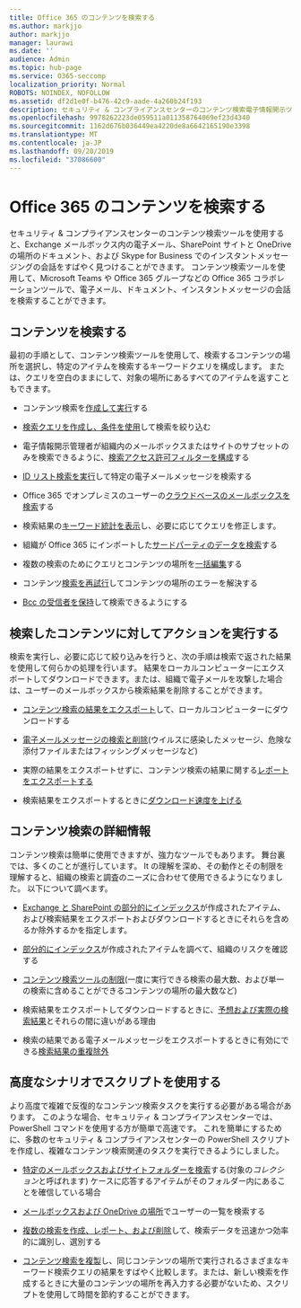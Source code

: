 ```yaml
---
title: Office 365 のコンテンツを検索する
ms.author: markjjo
author: markjjo
manager: laurawi
ms.date: ''
audience: Admin
ms.topic: hub-page
ms.service: O365-seccomp
localization_priority: Normal
ROBOTS: NOINDEX, NOFOLLOW
ms.assetid: df2d1e0f-b476-42c9-aade-4a260b24f193
description: セキュリティ & コンプライアンスセンターのコンテンツ検索電子情報開示ツールを使用して、Exchange メールボックス、SharePoint サイトと OneDrive の場所にあるドキュメント、および Skype for Business でのインスタントメッセージングの会話をすばやく見つけることができます。
ms.openlocfilehash: 9978262223de059511a011358764069ef23d4340
ms.sourcegitcommit: 1162d676b036449ea4220de8a6642165190e3398
ms.translationtype: MT
ms.contentlocale: ja-JP
ms.lasthandoff: 09/20/2019
ms.locfileid: "37086600"
---
```

# <a name="search-for-content-in-office-365"></a>Office 365 のコンテンツを検索する

セキュリティ & コンプライアンスセンターのコンテンツ検索ツールを使用すると、Exchange メールボックス内の電子メール、SharePoint サイトと OneDrive の場所のドキュメント、および Skype for Business でのインスタントメッセージングの会話をすばやく見つけることができます。 コンテンツ検索ツールを使用して、Microsoft Teams や Office 365 グループなどの Office 365 コラボレーションツールで、電子メール、ドキュメント、インスタントメッセージの会話を検索することができます。
  
## <a name="search-for-content"></a>コンテンツを検索する

最初の手順として、コンテンツ検索ツールを使用して、検索するコンテンツの場所を選択し、特定のアイテムを検索するキーワードクエリを構成します。 または、クエリを空白のままにして、対象の場所にあるすべてのアイテムを返すこともできます。
  
- コンテンツ検索を[作成して実行](content-search.md)する 
    
- [検索クエリを作成し、条件を使用](keyword-queries-and-search-conditions.md)して検索を絞り込む 
    
- 電子情報開示管理者が組織内のメールボックスまたはサイトのサブセットのみを検索できるように、[検索アクセス許可フィルターを構成](permissions-filtering-for-content-search.md)する 
    
- [ID リスト検索を実行](csv-file-for-an-id-list-content-search.md)して特定の電子メールメッセージを検索する 
    
- Office 365 でオンプレミスのユーザーの[クラウドベースのメールボックスを検索](search-cloud-based-mailboxes-for-on-premises-users.md)する

- 検索結果の[キーワード統計を表示](view-keyword-statistics-for-content-search.md)し、必要に応じてクエリを修正します。 
    
- 組織が Office 365 にインポートした[サードパーティのデータを検索](use-content-search-to-search-third-party-data-that-was-imported.md)する 
    
- 複数の検索のためにクエリとコンテンツの場所を[一括編集](bulk-edit-content-searches.md)する 
    
- コンテンツ[検索を再試行](retry-failed-content-search.md)してコンテンツの場所のエラーを解決する

- [Bcc の受信者を保持](https://docs.microsoft.com/exchange/policy-and-compliance/holds/preserve-bcc-recipients-and-group-members)して検索できるようにする 


## <a name="perform-actions-on-content-you-find"></a>検索したコンテンツに対してアクションを実行する

検索を実行し、必要に応じて絞り込みを行うと、次の手順は検索で返された結果を使用して何らかの処理を行います。 結果をローカルコンピューターにエクスポートしてダウンロードできます。または、組織で電子メールを攻撃した場合は、ユーザーのメールボックスから検索結果を削除することができます。
  
- [コンテンツ検索の結果をエクスポート](export-search-results.md)して、ローカルコンピューターにダウンロードする 
    
- [電子メールメッセージの検索と削除](search-for-and-delete-messages-in-your-organization.md)(ウイルスに感染したメッセージ、危険な添付ファイルまたはフィッシングメッセージなど) 
    
- 実際の結果をエクスポートせずに、コンテンツ検索の結果に関する[レポートをエクスポートする](export-a-content-search-report.md) 
    
- 検索結果をエクスポートするときに[ダウンロード速度を上げる](increase-download-speeds-when-exporting-ediscovery-results.md) 
    
## <a name="learn-more-about-content-search"></a>コンテンツ検索の詳細情報

コンテンツ検索は簡単に使用できますが、強力なツールでもあります。 舞台裏では、多くのことが進行しています。 It の理解を深め、その動作とその制限を理解すると、組織の検索と調査のニーズに合わせて使用できるようになりました。 以下について調べます。
  
- [Exchange と SharePoint の部分的にインデックス](partially-indexed-items-in-content-search.md)が作成されたアイテム、および検索結果をエクスポートおよびダウンロードするときにそれらを含めるか除外するかを指定します。 
    
- [部分的にインデックス](investigating-partially-indexed-items-in-ediscovery.md)が作成されたアイテムを調べて、組織のリスクを確認する 
    
- [コンテンツ検索ツールの制限](limits-for-content-search.md)(一度に実行できる検索の最大数、および単一の検索に含めることができるコンテンツの場所の最大数など) 
    
- 検索結果をエクスポートしてダウンロードするときに、[予想および実際の検索結果](differences-between-estimated-and-actual-ediscovery-search-results.md)とそれらの間に違いがある理由 
    
- 検索の結果である電子メールメッセージをエクスポートするときに有効にできる[検索結果の重複除外](de-duplication-in-ediscovery-search-results.md) 
    
## <a name="use-scripts-for-advanced-scenarios"></a>高度なシナリオでスクリプトを使用する

より高度で複雑で反復的なコンテンツ検索タスクを実行する必要がある場合があります。 このような場合、セキュリティ & コンプライアンスセンターでは、PowerShell コマンドを使用する方が簡単で高速です。 これを簡単にするために、多数のセキュリティ & コンプライアンスセンターの PowerShell スクリプトを作成し、複雑なコンテンツ検索関連のタスクを実行できるようにしました。
  
- [特定のメールボックスおよびサイトフォルダーを検索](use-content-search-for-targeted-collections.md)する(対象の*コレクション*と呼ばれます) ケースに応答するアイテムがそのフォルダー内にあることを確信している場合 
    
- [メールボックスおよび OneDrive の場所](search-the-mailbox-and-onedrive-for-business-for-a-list-of-users.md)でユーザーの一覧を検索する 
    
- [複数の検索を作成、レポート、および削除](create-report-on-and-delete-multiple-content-searches.md)して、検索データを迅速かつ効率的に識別し、選別する 
    
- [コンテンツ検索を複製](clone-a-content-search.md)し、同じコンテンツの場所で実行されるさまざまなキーワード検索クエリの結果をすばやく比較します。または、新しい検索を作成するときに大量のコンテンツの場所を再入力する必要がないため、スクリプトを使用して時間を節約することができます。 
    

